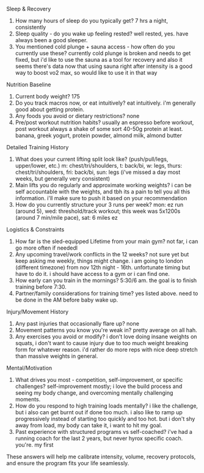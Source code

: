 Sleep & Recovery

1. How many hours of sleep do you typically get?
   7 hrs a night, consistently
2. Sleep quality - do you wake up feeling rested?
   well rested, yes. have always been a good sleeper.
3. You mentioned cold plunge + sauna access - how often do you currently use these?
   currently cold plunge is broken and needs to get fixed, but i'd like to use the sauna as a tool for recovery and also it seems there's data now that using sauna right after intensity is a good way to boost vo2 max, so would like to use it in that way

Nutrition Baseline

1. Current body weight?
   175
2. Do you track macros now, or eat intuitively?
   eat intuitively. i'm generally good about getting protein.
3. Any foods you avoid or dietary restrictions?
   none
4. Pre/post workout nutrition habits?
   usually an espresso before workout, post workout always a shake of some sort 40-50g protein at least. banana, greek yogurt, protein powder, almond milk, almond butter

Detailed Training History

1. What does your current lifting split look like? (push/pull/legs, upper/lower, etc.)
   m: chest/tri/shoulders, t: back/bi, w: legs, thurs: chest/tri/shoulders, fri: back/bi, sun: legs (i've missed a day most weeks, but generally very consistent)
2. Main lifts you do regularly and approximate working weights?
   i can be self accountable with the weights, and tbh its a pain to tell you all this information. i'll make sure to push it based on your recommendation
3. How do you currently structure your 3 runs per week?
   mon: ez run (around 5), wed: threshold/track workout; this week was 5x1200s (around 7 min/mile pace), sat: 6 miles ez

Logistics & Constraints

1. How far is the sled-equipped Lifetime from your main gym?
   not far, i can go more often if neededl
2. Any upcoming travel/work conflicts in the 12 weeks?
   not sure yet but keep asking me weekly, things might change. i am going to london (different timezone) from nov 12th night - 16th. unfortunate timing but have to do it. i should have access to a gym or i can find one.
3. How early can you train in the mornings?
   5:30/6 am. the goal is to finish training before 7:30.
4. Partner/family considerations for training time?
   yes listed above. need to be done in the AM before baby wake up.

Injury/Movement History

1. Any past injuries that occasionally flare up?
   none
2. Movement patterns you know you're weak in?
   pretty average on all hah.
3. Any exercises you avoid or modify?
   i don't love doing insane weights on squats, i don't want to cause injury due to too much weight breaking form for whatever reason. i'd rather do more reps with nice deep stretch than massive weights in general.

Mental/Motivation

1. What drives you most - competition, self-improvement, or specific challenges?
   self-improvement mostly; i love the build process and seeing my body change, and overcoming mentally challenging moments.
2. How do you respond to high training loads mentally?
   i like the challenge, but i also can get burnt out if done too much. i also like to ramp up progressively instead of starting too quickly and too hot. but i don't shy away from load, my body can take it, i want to hit my goal.
3. Past experience with structured programs vs self-coached?
   i've had a running coach for the last 2 years, but never hyrox specific coach. you're. my first

These answers will help me calibrate intensity, volume, recovery protocols, and ensure the program fits your life seamlessly.
